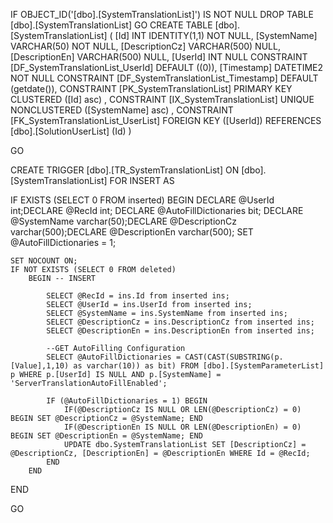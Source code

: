 ﻿
 IF OBJECT_ID('[dbo].[SystemTranslationList]') IS NOT NULL 
 DROP TABLE [dbo].[SystemTranslationList] 
 GO
 CREATE TABLE [dbo].[SystemTranslationList] ( 
 [Id]             INT              IDENTITY(1,1)          NOT NULL,
 [SystemName]     VARCHAR(50)                             NOT NULL,
 [DescriptionCz]  VARCHAR(500)                                NULL,
 [DescriptionEn]  VARCHAR(500)                                NULL,
 [UserId]         INT                                         NULL  CONSTRAINT [DF_SystemTranslationList_UserId] DEFAULT ((0)),
 [Timestamp]      DATETIME2                               NOT NULL  CONSTRAINT [DF_SystemTranslationList_Timestamp] DEFAULT (getdate()),
 CONSTRAINT   [PK_SystemTranslationList]  PRIMARY KEY CLUSTERED    ([Id] asc) ,
 CONSTRAINT   [IX_SystemTranslationList]  UNIQUE      NONCLUSTERED ([SystemName] asc) ,
 CONSTRAINT [FK_SystemTranslationList_UserList] FOREIGN KEY ([UserId]) REFERENCES [dbo].[SolutionUserList] (Id) )
 
 
 GO
 
 

CREATE   TRIGGER [dbo].[TR_SystemTranslationList] ON [dbo].[SystemTranslationList]
FOR INSERT
AS
 
IF EXISTS (SELECT 0 FROM inserted)
BEGIN
	DECLARE @UserId int;DECLARE @RecId int;
	DECLARE @AutoFillDictionaries bit;
	DECLARE @SystemName varchar(50);DECLARE @DescriptionCz varchar(500);DECLARE @DescriptionEn varchar(500);
	SET @AutoFillDictionaries = 1;

	SET NOCOUNT ON;
    IF NOT EXISTS (SELECT 0 FROM deleted)
		BEGIN -- INSERT
			
			SELECT @RecId = ins.Id from inserted ins;
			SELECT @UserId = ins.UserId from inserted ins;
			SELECT @SystemName = ins.SystemName from inserted ins;
			SELECT @DescriptionCz = ins.DescriptionCz from inserted ins;
			SELECT @DescriptionEn = ins.DescriptionEn from inserted ins;
			
			--GET AutoFilling Configuration
			SELECT @AutoFillDictionaries = CAST(CAST(SUBSTRING(p.[Value],1,10) as varchar(10)) as bit) FROM [dbo].[SystemParameterList] p WHERE p.[UserId] IS NULL AND p.[SystemName] = 'ServerTranslationAutoFillEnabled';

			IF (@AutoFillDictionaries = 1) BEGIN
				IF(@DescriptionCz IS NULL OR LEN(@DescriptionCz) = 0) BEGIN SET @DescriptionCz = @SystemName; END
				IF(@DescriptionEn IS NULL OR LEN(@DescriptionEn) = 0) BEGIN SET @DescriptionEn = @SystemName; END
				UPDATE dbo.SystemTranslationList SET [DescriptionCz] = @DescriptionCz, [DescriptionEn] = @DescriptionEn WHERE Id = @RecId;
			END
		END
END

 GO